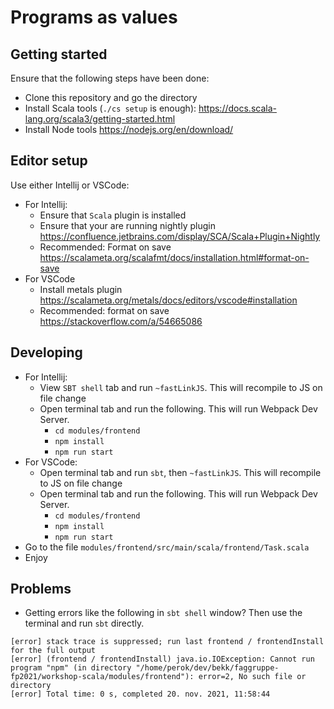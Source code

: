 # Programs as values

## Getting started

Ensure that the following steps have been done:

- Clone this repository and go the directory
- Install Scala tools (`./cs setup` is enough): https://docs.scala-lang.org/scala3/getting-started.html
- Install Node tools https://nodejs.org/en/download/

## Editor setup

Use either Intellij or VSCode:

- For Intellij:
  - Ensure that `Scala` plugin is installed
  - Ensure that your are running nightly plugin https://confluence.jetbrains.com/display/SCA/Scala+Plugin+Nightly
  - Recommended: Format on save https://scalameta.org/scalafmt/docs/installation.html#format-on-save
- For VSCode
  - Install metals plugin https://scalameta.org/metals/docs/editors/vscode#installation
  - Recommended: format on save https://stackoverflow.com/a/54665086

## Developing

- For Intellij:
  - View `SBT shell` tab and run `~fastLinkJS`. This will recompile to JS on file change
  - Open terminal tab and run the following. This will run Webpack Dev Server.
    - `cd modules/frontend`
    - `npm install`
    - `npm run start`
- For VSCode:
  - Open terminal tab and run `sbt`, then `~fastLinkJS`. This will recompile to JS on file change
  - Open terminal tab and run the following. This will run Webpack Dev Server.
    - `cd modules/frontend`
    - `npm install`
    - `npm run start`
- Go to the file `modules/frontend/src/main/scala/frontend/Task.scala`
- Enjoy

## Problems

- Getting errors like the following in `sbt shell` window? Then use the terminal and run `sbt` directly.
```
[error] stack trace is suppressed; run last frontend / frontendInstall for the full output
[error] (frontend / frontendInstall) java.io.IOException: Cannot run program "npm" (in directory "/home/perok/dev/bekk/faggruppe-fp2021/workshop-scala/modules/frontend"): error=2, No such file or directory
[error] Total time: 0 s, completed 20. nov. 2021, 11:58:44
```

